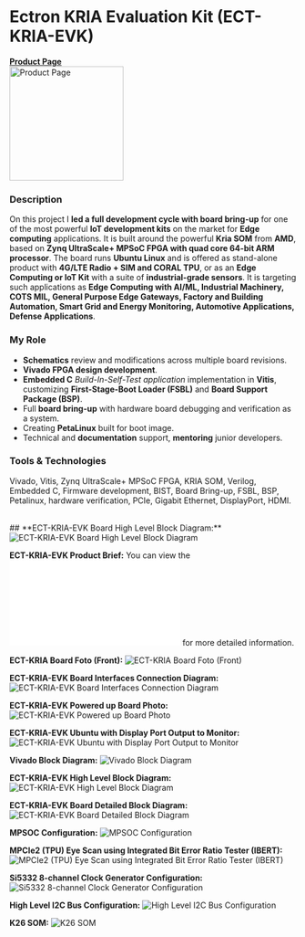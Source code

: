 # Ectron KRIA Evaluation Kit (ECT-KRIA-EVK)

<a href="https://ectron.com/product/ect-kria-evk" target="_blank">
  <b>Product Page</b><br>
  <img src="https://ectron.com/wp-content/uploads/2024/05/ECT-KRIA-EVK.png" alt="Product Page" width="200">
</a><br>

### Description
On this project I **led a full development cycle with board bring-up** for one of the most powerful **IoT development kits** on the market for **Edge computing** applications. It is built around the powerful **Kria SOM** from **AMD**, based on **Zynq UltraScale+ MPSoC FPGA with quad core 64-bit ARM processor**. The board runs **Ubuntu Linux** and is offered as stand-alone product with **4G/LTE Radio + SIM and CORAL TPU**, or as an **Edge Computing or IoT Kit** with a suite of **industrial-grade sensors**.
It is targeting such applications as **Edge Computing with AI/ML, Industrial Machinery, COTS MIL, General Purpose Edge Gateways, Factory and Building Automation, Smart Grid and Energy Monitoring, Automotive Applications, Defense Applications**.

### My Role
- **Schematics** review and modifications across multiple board revisions.
- **Vivado FPGA design development**.
- **Embedded C** *Build-In-Self-Test application* implementation in **Vitis**, customizing **First-Stage-Boot Loader (FSBL)** and **Board Support Package (BSP)**.
- Full **board bring-up** with hardware board debugging and verification as a system.
- Creating **PetaLinux** built for boot image.
- Technical and **documentation** support, **mentoring** junior developers.

### Tools & Technologies
Vivado, Vitis, Zynq UltraScale+ MPSoC FPGA, KRIA SOM, Verilog, Embedded C, Firmware development, BIST, Board Bring-up, FSBL, BSP, Petalinux, hardware verification, PCIe, Gigabit Ethernet, DisplayPort, HDMI.

<br>
##
**EСT-KRIA-EVK Board High Level Block Diagram:**
<img alt="ECT-KRIA-EVK Board High Level Block Diagram" src="00ECT-KRIA-EVK Board High Level Block Diagram.jpg">

**EСT-KRIA-EVK Product Brief:**
You can view the ![product brief](01EСT-KRIA-EVK%20Product%20Brief.pdf) for more detailed information.

**ECT-KRIA Board Foto (Front):**
<img alt="ECT-KRIA Board Foto (Front)" src="02ECT-KRIA Board Foto (Front).jpg">

**ECT-KRIA-EVK Board Interfaces Connection Diagram:**
<img alt="ECT-KRIA-EVK Board Interfaces Connection Diagram" src="03ECT-KRIA-EVK Board Interfaces Connection Diagram.png">

**ECT-KRIA-EVK Powered up Board Photo:**
<img alt="ECT-KRIA-EVK Powered up Board Photo" src="04ECT-KRIA-EVK Powered up Board Photo.jpg">

**ECT-KRIA-EVK Ubuntu with Display Port Output to Monitor:**
<img alt="ECT-KRIA-EVK Ubuntu with Display Port Output to Monitor" src="05ECT-KRIA-EVK Ubuntu with Display Port Output to Monitor.jpg">

**Vivado Block Diagram:**
<img alt="Vivado Block Diagram" src="06Vivado Block Diagram.png">

**ECT-KRIA-EVK High Level Block Diagram:**
<img alt="ECT-KRIA-EVK High Level Block Diagram" src="07ECT-KRIA-EVK High Level Block Diagram.png">

**ECT-KRIA-EVK Board Detailed Block Diagram:**
<img alt="ECT-KRIA-EVK Board Detailed Block Diagram" src="08ECT-KRIA-EVK BoardDetailed Block Diagram.png">

**MPSOC Configuration:**
<img alt="MPSOC Configuration" src="09MPSOC Configuration.png">

**MPCIe2 (TPU) Eye Scan using Integrated Bit Error Ratio Tester (IBERT):**
<img alt="MPCIe2 (TPU) Eye Scan using Integrated Bit Error Ratio Tester (IBERT)" src="10MPCIe2 (TPU) Eye Scan using Integrated Bit Error Ratio Tester (IBERT).png">

**Si5332 8-channel Clock Generator Configuration:**
<img alt="Si5332 8-channel Clock Generator Configuration" src="11Si5332 8-channel Clock Generator Configuration.png">

**High Level I2C Bus Configuration:**
<img alt="High Level I2C Bus Configuration" src="12High Level I2C Bus Configuration.png">

**K26 SOM:**
<img alt="K26 SOM" src="13K26 SOM.jpg">